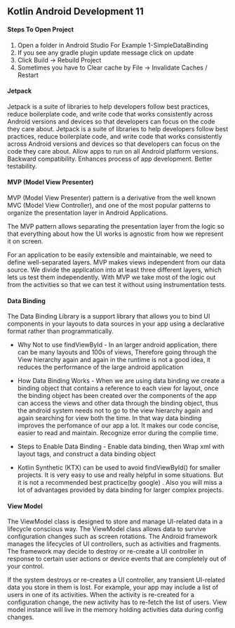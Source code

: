 ## Kotlin Android Development 11

#### Steps To Open Project
1. Open a folder in Android Studio For Example 1-SimpleDataBinding
2. If you see any gradle plugin update message click on update
3. Click Build -> Rebuild Project
4. Sometimes you have to Clear cache by File -> Invalidate Caches / Restart

#### Jetpack
Jetpack is a suite of libraries to help developers follow best practices, reduce boilerplate code, and write code that works consistently across Android versions and devices so that developers can focus on the code they care about. Jetpack is a suite of libraries to help developers follow best practices, reduce boilerplate code, and write code that works consistently across Android versions and devices so that developers can focus on the code they care about. Allow apps to run on all Android platform versions. Backward compatibility. Enhances process of app development. Better testability.

#### MVP (Model View Presenter)
MVP (Model View Presenter) pattern is a derivative from the well known MVC (Model View Controller), and one of the most popular patterns to organize the presentation layer in Android Applications.

The MVP pattern allows separating the presentation layer from the logic so that everything about how the UI works is agnostic from how we represent it on screen. 

For an application to be easily extensible and maintainable, we need to define well-separated layers. MVP makes views independent from our data source. We divide the application into at least three different layers, which lets us test them independently. With MVP we take most of the logic out from the activities so that we can test it without using instrumentation tests.

#### Data Binding
The Data Binding Library is a support library that allows you to bind UI components in your layouts to data sources in your app using a declarative format rather than programmatically.

* Why Not to use findViewById - In an larger android application, there can be many layouts and 100s of views, Therefore going through the View hierarchy again and again in the runtime is not a good idea, it reduces the performance of the large android application 

* How Data Binding Works - When we are using data binding we create a binding object that contains a reference to each view for layout, once the binding object has been created over the components of the app can access the views and other data through the binding object, thus the android system needs not to go to the view hierarchy again and again searching for view both the time. In that way data binding improves the perfomance of our app a lot. It makes our code concise, easier to read and maintain. Recognize error during the complie time.

* Steps to Enable Data Binding - Enable data binding, then Wrap xml with layout tags, and construct a data binding object

* Kotlin Synthetic (KTX) can be used to avoid findViewById()  for smaller projects. It is very easy to use and really helpful in some situations. But it is not a recommended best practice(by google) . Also you will miss a lot of advantages provided by data binding for larger complex projects.

#### View Model
The ViewModel class is designed to store and manage UI-related data in a lifecycle conscious way. The ViewModel class allows data to survive configuration changes such as screen rotations. The Android framework manages the lifecycles of UI controllers, such as activities and fragments. The framework may decide to destroy or re-create a UI controller in response to certain user actions or device events that are completely out of your control.

If the system destroys or re-creates a UI controller, any transient UI-related data you store in them is lost. For example, your app may include a list of users in one of its activities. When the activity is re-created for a configuration change, the new activity has to re-fetch the list of users. View model instance will live in the memory holding activities data during config changes.